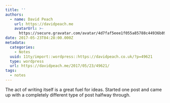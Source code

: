 ```yaml
---
title: ''
authors:
  - name: David Peach
    url: https://davidpeach.me
    avatarUrl: >-
      https://secure.gravatar.com/avatar/4d7faf5eee1f055a85788c44936b8995eaab6dfb004e7854ec747ccb272e91ee?s=96&d=mm&r=g
date: 2017-05-23T04:28:00.000Z
metadata:
  categories:
    - Notes
  uuid: 11ty/import::wordpress::https://davidpeach.co.uk/?p=49621
  type: wordpress
  url: https://davidpeach.me/2017/05/23/49621/
tags:
  - notes
---
```

The act of writing itself is a great fuel for ideas. Started one post and came up with a completely different type of post halfway through.